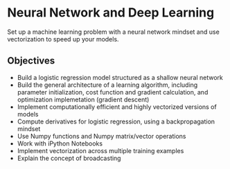 # Neural Network and Deep Learning 

Set up a machine learning problem with a neural network mindset and use vectorization to speed up your models.

## Objectives
* Build a logistic regression model structured as a shallow neural network
* Build the general architecture of a learning algorithm, including parameter initialization, cost function and gradient 
calculation, and optimization implemetation (gradient descent)
* Implement computationally efficient and highly vectorized versions of models
* Compute derivatives for logistic regression, using a backpropagation mindset
* Use Numpy functions and Numpy matrix/vector operations
* Work with iPython Notebooks
* Implement vectorization across multiple training examples
* Explain the concept of broadcasting